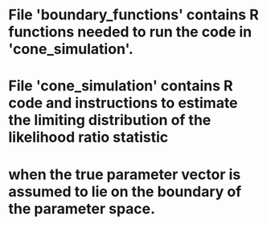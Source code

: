 
# File 'boundary_functions' contains R functions needed to run the code in 'cone_simulation'.
# File 'cone_simulation' contains R code and instructions to estimate the limiting distribution of the likelihood ratio statistic
# when the true parameter vector is assumed to lie on the boundary of the parameter space.
